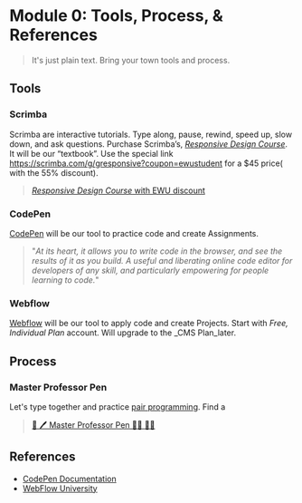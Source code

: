 # Module 0: Tools, Process, & References

> It's just plain text. Bring your town tools and process.

## Tools
### Scrimba
Scrimba are interactive tutorials. Type along, pause, rewind, speed up, slow down, and ask questions. Purchase Scrimba’s, [_Responsive Design Course_](https://scrimba.com/g/gresponsive?coupon=ewustudent). It will be our “textbook”. Use the special link https://scrimba.com/g/gresponsive?coupon=ewustudent for a $45 price( with the 55% discount).

> [_Responsive Design Course_ with EWU discount](https://scrimba.com/g/gresponsive?coupon=ewustudent)


### CodePen
[CodePen](https://codepen.io/) will be our tool to practice code and create Assignments. 

> "_At its heart, it allows you to write code in the browser, and see the results of it as you build. A useful and liberating online code editor for developers of any skill, and particularly empowering for people learning to code._"

### Webflow
[Webflow](https://webflow.com/pricing) will be our tool to apply code and create Projects. Start with *Free, Individual Plan* account. Will upgrade to the \_CMS Plan\_later.


## Process
### Master Professor Pen
Let's type together and practice [pair programming](https://en.wikipedia.org/wiki/Pair_programming). Find a

> [👔 🖊️ Master Professor Pen 👩‍💻 👨‍💻](https://codepen.io/manikoth/professor/YzKmRXx)



## References
* [CodePen Documentation](https://blog.codepen.io/documentation/)
* [WebFlow University](https://university.webflow.com/)